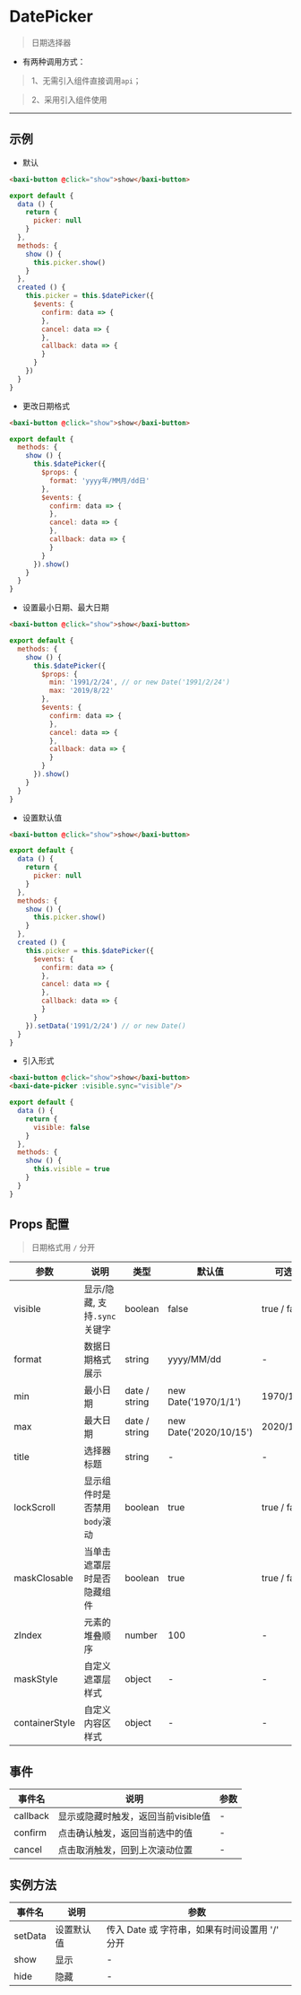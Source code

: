 # DatePicker

> 日期选择器

* 有两种调用方式：

> 1、无需引入组件直接调用`api`；

> 2、采用引入组件使用

---

## 示例

* 默认

```html
<baxi-button @click="show">show</baxi-button>
```

```js
export default {
  data () {
    return {
      picker: null
    }
  },
  methods: {
    show () {
      this.picker.show()
    }
  },
  created () {
    this.picker = this.$datePicker({
      $events: {
        confirm: data => {
        },
        cancel: data => {
        },
        callback: data => {
        }
      }
    })
  }
}
```

* 更改日期格式

```html
<baxi-button @click="show">show</baxi-button>
```

```js
export default {
  methods: {
    show () {
      this.$datePicker({
        $props: {
          format: 'yyyy年/MM月/dd日'
        },
        $events: {
          confirm: data => {
          },
          cancel: data => {
          },
          callback: data => {
          }
        }
      }).show()
    }
  }
}
```

* 设置最小日期、最大日期

```html
<baxi-button @click="show">show</baxi-button>
```

```js
export default {
  methods: {
    show () {
      this.$datePicker({
        $props: {
          min: '1991/2/24', // or new Date('1991/2/24')
          max: '2019/8/22'
        },
        $events: {
          confirm: data => {
          },
          cancel: data => {
          },
          callback: data => {
          }
        }
      }).show()
    }
  }
}
```

* 设置默认值

```html
<baxi-button @click="show">show</baxi-button>
```

```js
export default {
  data () {
    return {
      picker: null
    }
  },
  methods: {
    show () {
      this.picker.show()
    }
  },
  created () {
    this.picker = this.$datePicker({
      $events: {
        confirm: data => {
        },
        cancel: data => {
        },
        callback: data => {
        }
      }
    }).setData('1991/2/24') // or new Date()
  }
}
```

* 引入形式

```html
<baxi-button @click="show">show</baxi-button>
<baxi-date-picker :visible.sync="visible"/>
```

```js
export default {
  data () {
    return {
      visible: false
    }
  },
  methods: {
    show () {
      this.visible = true
    }
  }
}
```

## Props 配置

> 日期格式用 `/` 分开

 参数 | 说明 | 类型 | 默认值 | 可选值
 --- | ---  | --- | --- | ---
 visible | 显示/隐藏, 支持`.sync`关键字 |  boolean | false | true / false
 format | 数据日期格式展示 | string | yyyy/MM/dd | -
 min | 最小日期 | date / string | new Date('1970/1/1') | 1970/1/1
 max | 最大日期 | date / string | new Date('2020/10/15') | 2020/10/15
 title | 选择器标题 | string | - | -
 lockScroll | 显示组件时是否禁用`body`滚动 |boolean | true | true / false
 maskClosable | 当单击遮罩层时是否隐藏组件 | boolean | true | true / false
 zIndex | 元素的堆叠顺序 | number | 100 | -
 maskStyle | 自定义遮罩层样式 | object | - | -
 containerStyle | 自定义内容区样式 | object | - | -

 ## 事件

事件名 | 说明 | 参数
---- | --- | ---
callback | 显示或隐藏时触发，返回当前visible值 | -
confirm | 点击确认触发，返回当前选中的值 | -
cancel | 点击取消触发，回到上次滚动位置 | -

## 实例方法

事件名  | 说明 | 参数
---- | --- | ---
setData | 设置默认值 | 传入 Date 或 字符串，如果有时间设置用 '/' 分开
show | 显示 | -
hide | 隐藏 | -
